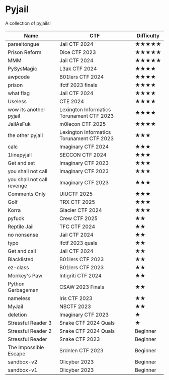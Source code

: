 # Pyjail
A collection of pyjails!



| Name | CTF | Difficulty |
| -------- | -------- | -------- |
| parseltongue     | Jail CTF 2024     | ★★★★★     |
| Prison Reform     | Dice CTF 2023     | ★★★★★     |
| MMM     | Jail CTF 2024     | ★★★★★     |
| PySysMagic     | L3ak CTF 2024     | ★★★★     |
| awpcode     | B01lers CTF 2024     | ★★★★     |
| prison     | ifctf 2023 finals     | ★★★★     |
| what flag     | Jail CTF 2024     | ★★★★     |
| Useless     | CTE 2024     | ★★★★     |
| wow its another pyjail     | Lexington Informatics Torunament CTF 2023     | ★★★★     |
| JailAsFuk     | m0lecon CTF 2025     | ★★★★     |
| the other pyjail     | Lexington Informatics Torunament CTF 2023     | ★★★   |
| calc     | Imaginary CTF 2024     | ★★★     |
| 1linepyjail     |   SECCON CTF 2024   | ★★★     |
| Get and set     | Imaginary CTF 2023     | ★★★     |
| you shall not call     | Imaginary CTF 2023     | ★★★     |
| you shall not call revenge     | Imaginary CTF 2023     | ★★★     |
| Comments Only     | UIUCTF 2025     | ★★★     |
| Golf     | TRX CTF 2025     | ★★★     |
| Korra     | Glacier CTF 2024     | ★★★     |
| pyfuck     | Crew CTF 2025     | ★★     |
| Reptile Jail     | TFC CTF 2024     | ★★     |
| no nonsense     | Jail CTF 2024     | ★★     |
| typo     | ifctf 2023 quals     | ★★     |
| Get and call     | Jail CTF 2024     | ★★     |
| Blacklisted     | B01lers CTF 2023     | ★★     |
| ez-class     | B01lers CTF 2023     | ★★     |
| Monkey's Paw     | Intigriti CTF 2024     | ★★     |
| Python Garbageman     | CSAW 2023 Finals     | ★★     |
| nameless     | Iris CTF 2023     | ★★     |
| MyJail     | NBCTF 2023      | ★★     |
| deletion     | Imaginary CTF 2023     | ★     |
| Stressful Reader 3     | Snake CTF 2024 Quals      | ★     |
| Stressful Reader 2     | Snake CTF 2024 Quals      | Beginner     |
| Stressful Reader     | Snake CTF 2023      | Beginner     |
| The Impossible Escape     | Srdnlen CTF 2023      | Beginner     |
| sandbox-v2     | Olicyber 2023      | Beginner     |
| sandbox-v1     | Olicyber 2023      | Beginner     |
